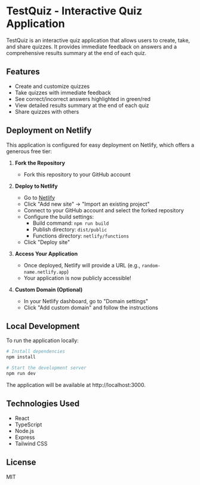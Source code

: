 # TestQuiz - Interactive Quiz Application

TestQuiz is an interactive quiz application that allows users to create, take, and share quizzes. It provides immediate feedback on answers and a comprehensive results summary at the end of each quiz.

## Features

- Create and customize quizzes
- Take quizzes with immediate feedback
- See correct/incorrect answers highlighted in green/red
- View detailed results summary at the end of each quiz
- Share quizzes with others

## Deployment on Netlify

This application is configured for easy deployment on Netlify, which offers a generous free tier:

1. **Fork the Repository**
   - Fork this repository to your GitHub account

2. **Deploy to Netlify**
   - Go to [Netlify](https://app.netlify.com/)
   - Click "Add new site" → "Import an existing project"
   - Connect to your GitHub account and select the forked repository
   - Configure the build settings:
     - Build command: `npm run build`
     - Publish directory: `dist/public`
     - Functions directory: `netlify/functions`
   - Click "Deploy site"

3. **Access Your Application**
   - Once deployed, Netlify will provide a URL (e.g., `random-name.netlify.app`)
   - Your application is now publicly accessible!

4. **Custom Domain (Optional)**
   - In your Netlify dashboard, go to "Domain settings"
   - Click "Add custom domain" and follow the instructions

## Local Development

To run the application locally:

```bash
# Install dependencies
npm install

# Start the development server
npm run dev
```

The application will be available at http://localhost:3000.

## Technologies Used

- React
- TypeScript
- Node.js
- Express
- Tailwind CSS

## License

MIT

